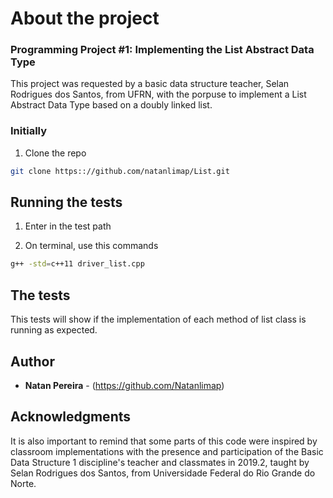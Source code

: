 # About the project
### Programming Project #1: Implementing the List Abstract Data Type
  This project was requested by a basic data structure teacher, Selan Rodrigues dos Santos, from UFRN, with the porpuse to implement a List Abstract Data Type based on a doubly linked list.

### Initially
1. Clone the repo
```sh
git clone https:://github.com/natanlimap/List.git
```

## Running the tests
1. Enter in the test path

2. On terminal, use this commands
```sh
g++ -std=c++11 driver_list.cpp
```
## The tests

This tests will show if the implementation of each method of list class is running as expected. 

## Author

* **Natan Pereira** - (https://github.com/Natanlimap)

## Acknowledgments

It is also important to remind that some parts of this code were inspired by classroom implementations with the presence and participation of the Basic Data Structure 1 discipline's teacher and classmates in 2019.2, taught by Selan Rodrigues dos Santos, from Universidade Federal do Rio Grande do Norte.

